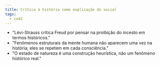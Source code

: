 ```yaml
---
title: Crítica à história como explicação do social
tags:
  - cod2
---
```

- "Lévi-Strauss critica Freud por pensar na proibição do incesto em termos históricos."
- "Fenômenos estruturais da mente humana não aparecem uma vez na história; eles se repetem em cada consciência."
- "O estado de natureza é uma construção heurística, não um fenômeno histórico real."
